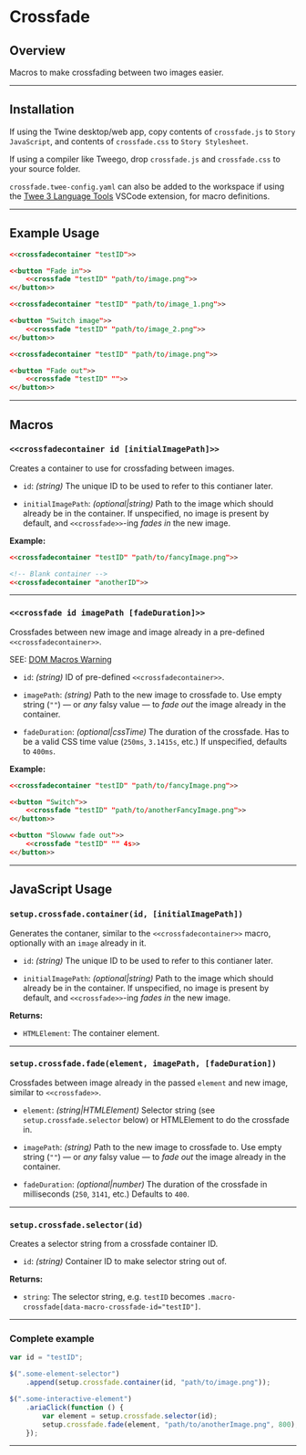 # Crossfade
## Overview

Macros to make crossfading between two images easier.

---

## Installation

If using the Twine desktop/web app, copy contents of `crossfade.js` to `Story JavaScript`, and contents of `crossfade.css` to `Story Stylesheet`.

If using a compiler like Tweego, drop `crossfade.js` and `crossfade.css` to your source folder.

`crossfade.twee-config.yaml` can also be added to the workspace if using the [Twee 3 Language Tools](https://marketplace.visualstudio.com/items?itemName=cyrusfirheir.twee3-language-tools) VSCode extension, for macro definitions.

---

## Example Usage

```html
<<crossfadecontainer "testID">>

<<button "Fade in">>
	<<crossfade "testID" "path/to/image.png">>
<</button>>
```

```html
<<crossfadecontainer "testID" "path/to/image_1.png">>

<<button "Switch image">>
	<<crossfade "testID" "path/to/image_2.png">>
<</button>>
```

```html
<<crossfadecontainer "testID" "path/to/image.png">>

<<button "Fade out">>
	<<crossfade "testID" "">>
<</button>>
```

---

## Macros


### `<<crossfadecontainer id [initialImagePath]>>`

Creates a container to use for crossfading between images.

- `id`: *(string)* The unique ID to be used to refer to this contianer later.

- `initialImagePath`: *(optional|string)* Path to the image which should already be in the container. If unspecified, no image is present by default, and `<<crossfade>>`-ing *fades in* the new image.

**Example:**

```html
<<crossfadecontainer "testID" "path/to/fancyImage.png">>

<!-- Blank container -->
<<crossfadecontainer "anotherID">>
```

---

### `<<crossfade id imagePath [fadeDuration]>>`

Crossfades between new image and image already in a pre-defined `<<crossfadecontainer>>`.

SEE: [DOM Macros Warning](https://www.motoslave.net/sugarcube/2/docs/#macros-dom-warning)

- `id`: *(string)* ID of pre-defined `<<crossfadecontainer>>`.

- `imagePath`: *(string)* Path to the new image to crossfade to. Use empty string (`""`) — or *any* falsy value — to *fade out* the image already in the container.

- `fadeDuration`: *(optional|cssTime)* The duration of the crossfade. Has to be a valid CSS time value (`250ms`, `3.1415s`, etc.) If unspecified, defaults to `400ms`.

**Example:**

```html
<<crossfadecontainer "testID" "path/to/fancyImage.png">>

<<button "Switch">>
	<<crossfade "testID" "path/to/anotherFancyImage.png">>
<</button>>

<<button "Slowww fade out">>
	<<crossfade "testID" "" 4s>>
<</button>>
```

---

## JavaScript Usage

### `setup.crossfade.container(id, [initialImagePath])`

Generates the contaner, similar to the `<<crossfadecontainer>>` macro, optionally with an `image` already in it.

- `id`: *(string)* The unique ID to be used to refer to this contianer later.

- `initialImagePath`: *(optional|string)* Path to the image which should already be in the container. If unspecified, no image is present by default, and `<<crossfade>>`-ing *fades in* the new image.

**Returns:**

- `HTMLElement`: The container element.

---

### `setup.crossfade.fade(element, imagePath, [fadeDuration])`

Crossfades between image already in the passed `element` and new image, similar to `<<crossfade>>`.

- `element`: *(string|HTMLElement)* Selector string (see `setup.crossfade.selector` below) or HTMLElement to do the crossfade in.

- `imagePath`: *(string)* Path to the new image to crossfade to. Use empty string (`""`) — or *any* falsy value — to *fade out* the image already in the container.

- `fadeDuration`: *(optional|number)* The duration of the crossfade in milliseconds (`250`, `3141`, etc.) Defaults to `400`.

---

### `setup.crossfade.selector(id)`

Creates a selector string from a crossfade container ID.

- `id`: *(string)* Container ID to make selector string out of.

**Returns:**

- `string`: The selector string, e.g. `testID` becomes `.macro-crossfade[data-macro-crossfade-id="testID"]`.

---

### Complete example


```js
var id = "testID";

$(".some-element-selector")
	.append(setup.crossfade.container(id, "path/to/image.png"));

$(".some-interactive-element")
	.ariaClick(function () {
		var element = setup.crossfade.selector(id);
		setup.crossfade.fade(element, "path/to/anotherImage.png", 800);
	});
```

---